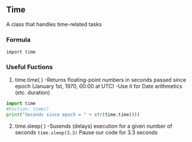 ## Time
A class that handles time-related tasks

### Formula
`import time`

### Useful Fuctions
1. time.time( )
-Returns floating-point numbers in seconds passed since epoch (January 1st, 1970, 00:00 at UTC)
-Use it for Date arithmetics (etc. duration)
```python
import time
#Fuction: time()
print("Seconds since epoch = " + str(time.time()))
```

2. time.sleep( )
-Susends (delays) execution for a given number of seconds
`time.sleep(3.3)` Pause our code for 3.3 seconds